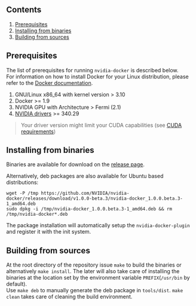 ## Contents
1. [Prerequisites](#prerequisites)
1. [Installing from binaries](#installing-from-binaries)
1. [Building from sources](#building-from-sources)

## Prerequisites

The list of prerequisites for running `nvidia-docker` is described below.  
For information on how to install Docker for your Linux distribution, please refer to the [Docker documentation](https://docs.docker.com/engine/installation).

1. GNU/Linux x86_64 with kernel version > 3.10
1. Docker >= 1.9
1. NVIDIA GPU with Architecture > Fermi (2.1)
1. [NVIDIA drivers](http://www.nvidia.com/object/unix.html) >= 340.29

> Your driver version might limit your CUDA capabilities (see [CUDA requirements](CUDA#requirements))

## Installing from binaries

Binaries are available for download on the [release page](https://github.com/NVIDIA/nvidia-docker/releases).

Alternatively, deb packages are also available for Ubuntu based distributions: 
```
wget -P /tmp https://github.com/NVIDIA/nvidia-docker/releases/download/v1.0.0-beta.3/nvidia-docker_1.0.0.beta.3-1_amd64.deb
sudo dpkg -i /tmp/nvidia-docker_1.0.0.beta.3-1_amd64.deb && rm /tmp/nvidia-docker*.deb
``` 
The package installation will automatically setup the `nvidia-docker-plugin` and register it with the init system.

## Building from sources

At the root directory of the repository issue `make` to build the binaries or alternatively `make install`.
The later will also take care of installing the binaries at the location set by the environment variable `PREFIX`(`/usr/bin` by default).  
Use `make deb` to manually generate the deb package in `tools/dist`.
`make clean` takes care of cleaning the build environment.